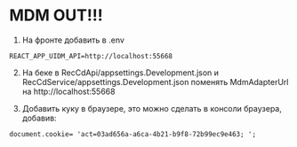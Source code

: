 #  MDM OUT!!!

1. На фронте добавить в .env
```
REACT_APP_UIDM_API=http://localhost:55668
```

2. На беке в RecCdApi/appsettings.Development.json
и RecCdService/appsettings.Development.json
поменять MdmAdapterUrl на http://localhost:55668
   
3. Добавить куку в браузере, это можно сделать в консоли браузера, добавив:
```
document.cookie= 'act=03ad656a-a6ca-4b21-b9f8-72b99ec9e463; ';
```
